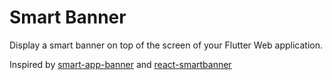 # Smart Banner

Display a smart banner on top of the screen of your Flutter Web application.

Inspired by [smart-app-banner](https://github.com/kudago/smart-app-banner/) and [react-smartbanner](https://github.com/patw0929/react-smartbanner)